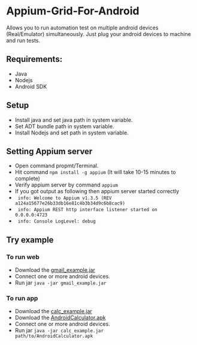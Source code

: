 # Appium-Grid-For-Android
Allows you to run automation test on multiple android devices (Real/Emulator) simultaneously.
Just plug your android devices to machine and run tests.

## Requirements:
- Java
- Nodejs
- Android SDK

## Setup
- Install java and set java path in system variable.
- Set ADT bundle path in system variable.
- Install Nodejs and set path in system variable.

## Setting Appium server
- Open command propmt/Terminal.
- Hit command <code>npm install -g appium</code> (It will take 10-15 minutes to complete)
- Verify appium server by command <code>appium</code>
- If you got output as following  then appium server started correctly
- <code> info: Welcome to Appium v1.3.5 (REV a124a15677e26b33db16e81c4b3b34d9c6b8cac9) </code>
- <code> info: Appium REST http interface listener started on 0.0.0.0:4723 </code>
- <code> info: Console LogLevel: debug </code>

## Try example

### To run web
- Download the [gmail_example.jar](https://github.com/sameer49/Appium-Grid-For-Android/blob/examples/gmail_example.jar?raw=true)
- Connect one or more android devices.
- Run jar <code>java -jar gmail_example.jar</code>

### To run app
- Download the [calc_example.jar](https://github.com/sameer49/Appium-Grid-For-Android/blob/examples/calc_example.jar?raw=true)
- Download the [AndroidCalculator.apk](https://github.com/sameer49/Appium-Grid-For-Android/blob/examples/src/example/AndroidCalculator.apk?raw=true)
- Connect one or more android devices.
- Run jar <code>java -jar calc_example.jar path/to/AndroidCalculator.apk</code>